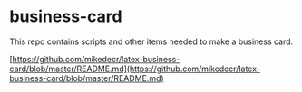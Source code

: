 # business-card
This repo contains scripts and other items needed to make a business card.

[https://github.com/mikedecr/latex-business-card/blob/master/README.md](https://github.com/mikedecr/latex-business-card/blob/master/README.md)
